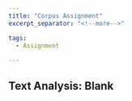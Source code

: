 ```yaml
---
title: "Corpus Assignment"
excerpt_separator: "<!--more-->"

tags:
  - Assignment
  
---
```


## Text Analysis: Blank